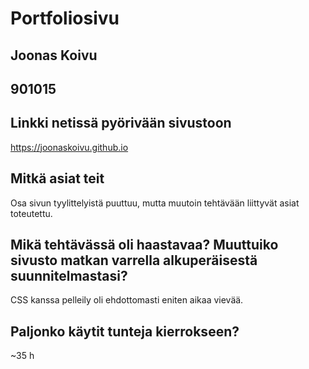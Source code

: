 # Portfoliosivu

## Joonas Koivu

## 901015

## Linkki netissä pyörivään sivustoon

https://joonaskoivu.github.io

## Mitkä asiat teit

Osa sivun tyylittelyistä puuttuu, mutta muutoin tehtävään liittyvät asiat toteutettu.

## Mikä tehtävässä oli haastavaa? Muuttuiko sivusto matkan varrella alkuperäisestä suunnitelmastasi?

CSS kanssa pelleily oli ehdottomasti eniten aikaa vievää.

## Paljonko käytit tunteja kierrokseen?

~35 h
